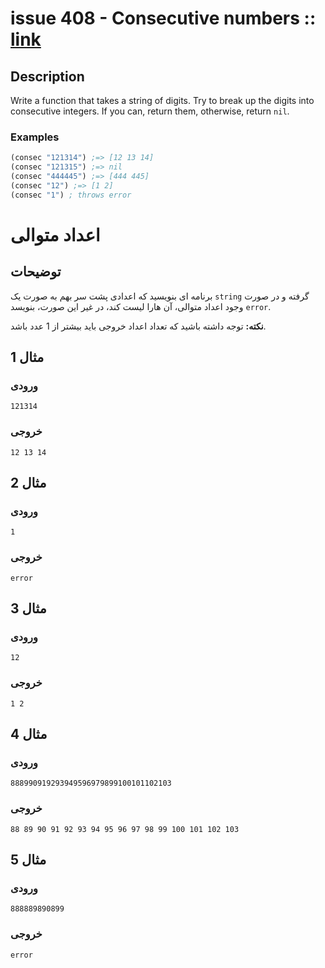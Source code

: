 # issue 408 - Consecutive numbers :: [link](https://ericnormand.me/issues/purelyfunctional-tv-newsletter-408-3-stakeholders-of-programming)

## Description

Write a function that takes a string of digits. 
Try to break up the digits into consecutive integers. 
If you can, return them, otherwise, return `nil`.

### Examples
```clj
(consec "121314") ;=> [12 13 14]
(consec "121315") ;=> nil
(consec "444445") ;=> [444 445]
(consec "12") ;=> [1 2]
(consec "1") ; throws error
```

# اعداد متوالی
## توضیحات
برنامه ای بنویسید که اعدادی پشت سر بهم به صورت یک 
`string`
گرفته و در صورت وجود اعداد متوالی، آن هارا لیست کند، 
در غیر این صورت، بنویسد
`error`.

**نکته:**
توجه داشته باشید که تعداد اعداد خروجی باید بیشتر از 1 عدد باشد.


## مثال 1
### ورودی
```
121314
```
### خروجی
```
12 13 14
```


## مثال 2
### ورودی
```
1
```
### خروجی
```
error
```

## مثال 3
### ورودی
```
12
```
### خروجی
```
1 2
```

## مثال 4
### ورودی
```
888990919293949596979899100101102103
```
### خروجی
```
88 89 90 91 92 93 94 95 96 97 98 99 100 101 102 103
```

## مثال 5
### ورودی
```
888889890899
```
### خروجی
```
error
```
